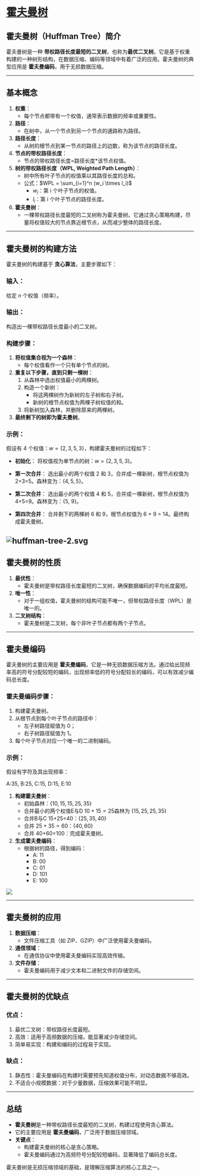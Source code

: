 # [霍夫曼树](https://oi-wiki.org/ds/huffman-tree/)
## 霍夫曼树（Huffman Tree）简介

霍夫曼树是一种 **带权路径长度最短的二叉树**，也称为**最优二叉树**。它是基于权重构建的一种树形结构，在数据压缩、编码等领域中有着广泛的应用。霍夫曼树的典型应用是 **霍夫曼编码**，用于无损数据压缩。

---

## **基本概念**

1. **权重**：
    - 每个节点都带有一个权值，通常表示数据的频率或重要性。
2. **路径**：
    - 在树中，从一个节点到另一个节点的通路称为路径。
3. **路径长度**：
    - 从树的根节点到某一节点的路径上的边数，称为该节点的路径长度。
4. **节点的带权路径长度**：
    - 节点的带权路径长度=路径长度$*$该节点权值。
5. **树的带权路径长度（WPL, Weighted Path Length）**：
    - 树中所有叶子节点的权值乘以其路径长度的总和。
    - 公式：$WPL = \sum_{i=1}^n (w_i \times l_i)$
        - $w_i$：第 i 个叶子节点的权值。
        - $l_i$：第 i 个叶子节点的路径长度。
6. **霍夫曼树**：
    - 一棵带权路径长度最短的二叉树称为霍夫曼树。它通过贪心策略构建，尽量将权值较大的节点靠近根节点，从而减少整体的路径长度。

---

## **霍夫曼树的构建方法**

霍夫曼树的构建基于 **贪心算法**，主要步骤如下：

### 输入：

给定 $n$ 个权值（频率）。

### 输出：

构造出一棵带权路径长度最小的二叉树。

### 构建步骤：

1. **将权值集合视为一个森林**：
    - 每个权值看作一个只有单个节点的树。
2. **重复以下步骤，直到只剩一棵树**：
    1. 从森林中选出权值最小的两棵树。
    2. 构造一个新树：
        - 将这两棵树作为新树的左子树和右子树。
        - 新树的根节点权值为两棵子树权值的和。
    3. 将新树加入森林，并删除原来的两棵树。
3. **最终剩下的树即为霍夫曼树**。

### 示例：

假设有 4 个权值：$w = \{2, 3, 5, 3\}$，构建霍夫曼树的过程如下：

- **初始化**： 将权值视为单节点的树：$w = \{2, 3, 5, 3\}$。

- **第一次合并**： 选出最小的两个权值 2 和 3，合并成一棵新树，根节点权值为2+3=5。森林变为：$\{4, 5, 5\}$。

- **第二次合并**： 选出最小的两个权值 4 和 5，合并成一棵新树，根节点权值为 4+5=9。森林变为：{5, 9}。

- **第四次合并**： 合并剩下的两棵树 6 和 9，根节点权值为 6 + 9 = 14。最终构成霍夫曼树。

![huffman-tree-2.svg](https://oi-wiki.org/ds/images/huffman-tree-2.svg)
---

## 霍夫曼树的性质

1. **最优性**：
	 - 霍夫曼树是带权路径长度最短的二叉树，确保数据编码的平均长度最短。
1. **唯一性**：
    - 对于一组权值，霍夫曼树的结构可能不唯一，但带权路径长度（WPL）是唯一的。
3. **二叉树结构**：
    - 霍夫曼树是二叉树，每个非叶子节点都有两个子节点。

---

## 霍夫曼编码

霍夫曼树的主要应用是 **霍夫曼编码**，它是一种无损数据压缩方法。通过给出现频率高的符号分配较短的编码，出现频率低的符号分配较长的编码，可以有效减少编码总长度。

### 霍夫曼编码步骤：
1. 构建霍夫曼树。
2. 从根节点到每个叶子节点的路径中：
    - 左子树路径赋值为 0；
    - 右子树路径赋值为 1。
3. 每个叶子节点对应一个唯一的二进制编码。
### 示例：

假设有字符及其出现频率：

$\text{A:35, B:25, C:15, D:15, E:10}$

1. **构建霍夫曼树**：
    - 初始森林：$\{10, 15, 15, 25, 35\}$
    - 合并最小的两个权值E与D $10+15=25$森林为 $\{15, 25, 25, 35\}$
    - 合并B与C 15+25=40：$\{25, 35, 40\}$
    - 合并 $25+35=60：\{40, 60\}$
    - 合并 40+60=100：完成霍夫曼树。
2. **生成霍夫曼编码**：
    - 根据树的路径，得到编码：
        - A: 11
        - B: 00
        - C: 01
        - D: 101
        - E: 100

![](https://oi-wiki.org/ds/images/huffman-tree-3.svg)

---

## 霍夫曼树的应用

1. **数据压缩**：
    - 文件压缩工具（如 ZIP、GZIP）中广泛使用霍夫曼编码。
2. **通信领域**：
    - 在通信协议中使用霍夫曼编码实现高效传输。
3. **文件存储**：
    - 霍夫曼编码用于减少文本和二进制文件的存储空间。

---

## 霍夫曼树的优缺点

### 优点：
1. 最优二叉树：带权路径长度最短。
2. 高效：适用于高频数据的压缩，能显著减少存储空间。
3. 简单易实现：构建和编码的过程易于实现。
### 缺点：
1. 静态性：霍夫曼编码在构建时需要预先知道权值分布，对动态数据不够高效。
2. 不适合小规模数据：对于少量数据，压缩效果可能不明显。

---

## 总结
- **霍夫曼树**是一种带权路径长度最短的二叉树，构建过程使用贪心算法。
- 它的主要应用是 **霍夫曼编码**，广泛用于数据压缩领域。
- **关键点**：
    - 构建霍夫曼树的核心是贪心策略。
    - 霍夫曼编码通过为高频符号分配较短编码，显著降低了编码总长度。

霍夫曼树是无损压缩领域的基础，是理解压缩算法的核心工具之一。













